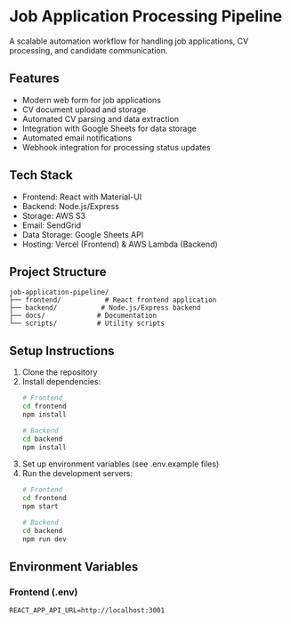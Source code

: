 
# Job Application Processing Pipeline

A scalable automation workflow for handling job applications, CV processing, and candidate communication.

## Features

- Modern web form for job applications
- CV document upload and storage
- Automated CV parsing and data extraction
- Integration with Google Sheets for data storage
- Automated email notifications
- Webhook integration for processing status updates

## Tech Stack

- Frontend: React with Material-UI
- Backend: Node.js/Express
- Storage: AWS S3
- Email: SendGrid
- Data Storage: Google Sheets API
- Hosting: Vercel (Frontend) & AWS Lambda (Backend)

## Project Structure

```
job-application-pipeline/
├── frontend/           # React frontend application
├── backend/           # Node.js/Express backend
├── docs/             # Documentation
└── scripts/          # Utility scripts
```

## Setup Instructions

1. Clone the repository
2. Install dependencies:
   ```bash
   # Frontend
   cd frontend
   npm install

   # Backend
   cd backend
   npm install
   ```
3. Set up environment variables (see .env.example files)
4. Run the development servers:
   ```bash
   # Frontend
   cd frontend
   npm start

   # Backend
   cd backend
   npm run dev
   ```

## Environment Variables

### Frontend (.env)
```
REACT_APP_API_URL=http://localhost:3001
```